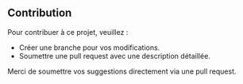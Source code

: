 ## Contribution
Pour contribuer à ce projet, veuillez :
- Créer une branche pour vos modifications.
- Soumettre une pull request avec une description détaillée.

Merci de soumettre vos suggestions directement via une pull request.
